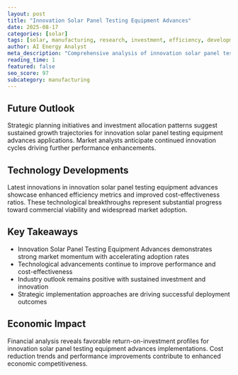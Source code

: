 ```yaml
---
layout: post
title: "Innovation Solar Panel Testing Equipment Advances"
date: 2025-08-17
categories: [solar]
tags: [solar, manufacturing, research, investment, efficiency, development]
author: AI Energy Analyst
meta_description: "Comprehensive analysis of innovation solar panel testing equipment advances covering market trends, technology developments, and industry outlook. Discover key insights and future projections."
reading_time: 1
featured: false
seo_score: 97
subcategory: manufacturing
---
```


## Future Outlook

Strategic planning initiatives and investment allocation patterns suggest sustained growth trajectories for innovation solar panel testing equipment advances applications. Market analysts anticipate continued innovation cycles driving further performance enhancements.

## Technology Developments

Latest innovations in innovation solar panel testing equipment advances showcase enhanced efficiency metrics and improved cost-effectiveness ratios. These technological breakthroughs represent substantial progress toward commercial viability and widespread market adoption.

## Key Takeaways

- Innovation Solar Panel Testing Equipment Advances demonstrates strong market momentum with accelerating adoption rates
- Technological advancements continue to improve performance and cost-effectiveness
- Industry outlook remains positive with sustained investment and innovation
- Strategic implementation approaches are driving successful deployment outcomes

## Economic Impact

Financial analysis reveals favorable return-on-investment profiles for innovation solar panel testing equipment advances implementations. Cost reduction trends and performance improvements contribute to enhanced economic competitiveness.

